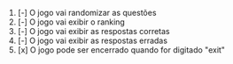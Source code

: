 1. [-] O jogo vai randomizar as questões
2. [-] O jogo vai exibir o ranking
3. [-] O jogo vai exibir as respostas corretas
4. [-] O jogo vai exibir as respostas erradas
5. [x] O jogo pode ser encerrado quando for digitado "exit"
